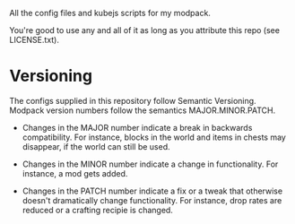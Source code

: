 All the config files and kubejs scripts for my modpack.

You're good to use any and all of it as long as you attribute this repo (see LICENSE.txt).

# Versioning

The configs supplied in this repository follow Semantic Versioning. Modpack version numbers follow the semantics MAJOR.MINOR.PATCH.

* Changes in the MAJOR number indicate a break in backwards compatibility. For instance, blocks in the world and items in chests may disappear, if the world can still be used.

* Changes in the MINOR number indicate a change in functionality. For instance, a mod gets added.

* Changes in the PATCH number indicate a fix or a tweak that otherwise doesn't dramatically change functionality. For instance, drop rates are reduced or a crafting recipie is changed.
